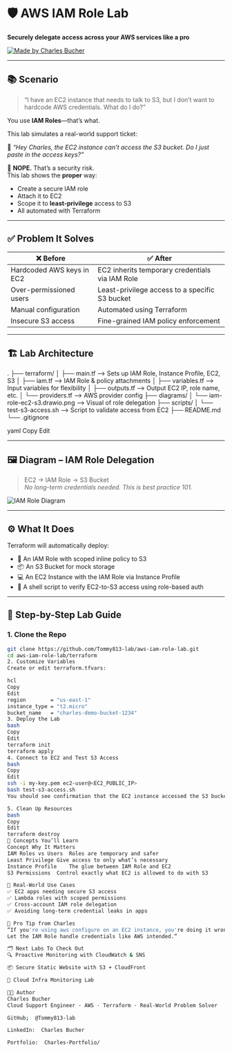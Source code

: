 # 🛡️ AWS IAM Role Lab  
**Securely delegate access across your AWS services like a pro**

[![Made by Charles Bucher](https://img.shields.io/badge/Made%20By-Charles%20Bucher-blue)](https://github.com/Tommy813-lab)

---

## 📚 Scenario

> “I have an EC2 instance that needs to talk to S3, but I don’t want to hardcode AWS credentials. What do I do?”

You use **IAM Roles**—that’s what.

This lab simulates a real-world support ticket:

💬 _“Hey Charles, the EC2 instance can't access the S3 bucket. Do I just paste in the access keys?”_

🚨 **NOPE.** That’s a security risk.  
This lab shows the **proper** way:
- Create a secure IAM role
- Attach it to EC2
- Scope it to **least-privilege** access to S3
- All automated with Terraform

---

## ✅ Problem It Solves

| ❌ Before                     | ✅ After                                            |
|-----------------------------|----------------------------------------------------|
| Hardcoded AWS keys in EC2   | EC2 inherits temporary credentials via IAM Role   |
| Over-permissioned users     | Least-privilege access to a specific S3 bucket     |
| Manual configuration        | Automated using Terraform                          |
| Insecure S3 access          | Fine-grained IAM policy enforcement                |

---

## 🏗️ Lab Architecture

.
├── terraform/
│ ├── main.tf --> Sets up IAM Role, Instance Profile, EC2, S3
│ ├── iam.tf --> IAM Role & policy attachments
│ ├── variables.tf --> Input variables for flexibility
│ ├── outputs.tf --> Output EC2 IP, role name, etc.
│ └── providers.tf --> AWS provider config
├── diagrams/
│ └── iam-role-ec2-s3.drawio.png --> Visual of role delegation
├── scripts/
│ └── test-s3-access.sh --> Script to validate access from EC2
├── README.md
└── .gitignore

yaml
Copy
Edit

---

## 🖼️ Diagram – IAM Role Delegation

> EC2 → IAM Role → S3 Bucket  
> _No long-term credentials needed. This is best practice 101._

![IAM Role Diagram](https://raw.githubusercontent.com/Tommy813-lab/aws-iam-role-lab/main/diagrams/iam-role-ec2-s3.drawio.png)

---

## ⚙️ What It Does

Terraform will automatically deploy:

- 🔐 An IAM Role with scoped inline policy to S3
- 📦 An S3 Bucket for mock storage
- 💻 An EC2 Instance with the IAM Role via Instance Profile
- 🧪 A shell script to verify EC2-to-S3 access using role-based auth

---

## 🧪 Step-by-Step Lab Guide

### 1. Clone the Repo

```bash
git clone https://github.com/Tommy813-lab/aws-iam-role-lab.git
cd aws-iam-role-lab/terraform
2. Customize Variables
Create or edit terraform.tfvars:

hcl
Copy
Edit
region        = "us-east-1"
instance_type = "t2.micro"
bucket_name   = "charles-demo-bucket-1234"
3. Deploy the Lab
bash
Copy
Edit
terraform init
terraform apply
4. Connect to EC2 and Test S3 Access
bash
Copy
Edit
ssh -i my-key.pem ec2-user@<EC2_PUBLIC_IP>
bash test-s3-access.sh
You should see confirmation that the EC2 instance accessed the S3 bucket using its IAM role.

5. Clean Up Resources
bash
Copy
Edit
terraform destroy
🧠 Concepts You’ll Learn
Concept	Why It Matters
IAM Roles vs Users	Roles are temporary and safer
Least Privilege	Give access to only what’s necessary
Instance Profile	The glue between IAM Role and EC2
S3 Permissions	Control exactly what EC2 is allowed to do with S3

🚀 Real-World Use Cases
✅ EC2 apps needing secure S3 access
✅ Lambda roles with scoped permissions
✅ Cross-account IAM role delegation
✅ Avoiding long-term credential leaks in apps

🧠 Pro Tip from Charles
“If you're using aws configure on an EC2 instance, you're doing it wrong.
Let the IAM Role handle credentials like AWS intended.”

🗂️ Next Labs To Check Out
🔍 Proactive Monitoring with CloudWatch & SNS

📦 Secure Static Website with S3 + CloudFront

🧠 Cloud Infra Monitoring Lab

👨‍💻 Author
Charles Bucher
Cloud Support Engineer · AWS · Terraform · Real-World Problem Solver

GitHub;  @Tommy813-lab

LinkedIn:  Charles Bucher

Portfolio:  Charles-Portfolio/


